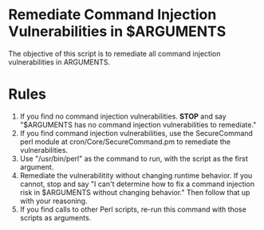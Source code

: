 # Remediate Command Injection Vulnerabilities in $ARGUMENTS

The objective of this script is to remediate all command injection
vulnerabilities in ARGUMENTS.

# Rules

1. If you find no command injection vulnerabilities. **STOP** and say
   "$ARGUMENTS has no command injection vulnerabilities to remediate."
2. If you find command injection vulnerabilities, use the SecureCommand
   perl module at cron/Core/SecureCommand.pm to remediate the vulnerabilities.
3. Use "/usr/bin/perl" as the command to run, with the script as the first
   argument.
4. Remediate the vulnerabilitity without changing runtime behavior. If you
   cannot, stop and say "I can't determine how to fix a command injection
   risk in $ARGUMENTS without changing behavior." Then follow that up with
   your reasoning.
5. If you find calls to other Perl scripts, re-run this command with those
   scripts as arguments.

